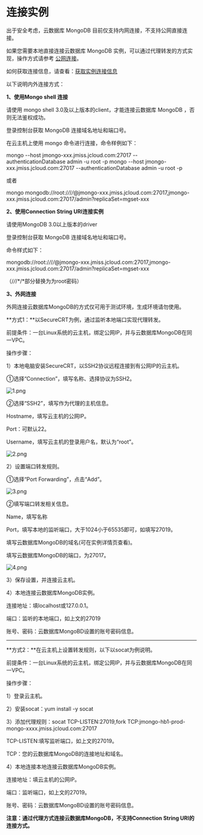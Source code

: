 # **连接实例**

出于安全考虑，云数据库 MongoDB 目前仅支持内网连接，不支持公网直接连接。

如果您需要本地直接连接云数据库 MongoDB 实例，可以通过代理转发的方式实现，操作方式请参考 [公网连接](https://www.jdcloud.com/help/detail/2223/isCatalog/1)。

如何获取连接信息，请查看：[获取实例连接信息](http://www.jdcloud.com/help/detail/729/isCateLog/1)

以下说明内外连接方式：

**1、使用Mongo shell 连接**

请使用 mongo shell 3.0及以上版本的client，才能连接云数据库 MongoDB ，否则无法鉴权成功。

登录控制台获取 MongoDB 连接域名地址和端口号。

在云主机上使用 mongo 命令进行连接，命令样例如下：

mongo --host jmongo-xxx.jmiss.jcloud.com:27017 --authenticationDatabase admin -u root -p
mongo --host jmongo-xxx.jmiss.jcloud.com:27017 --authenticationDatabase admin -u root -p

或者

mongo mongodb://root:/*/*/*/*@jmongo-xxx.jmiss.jcloud.com:27017,jmongo-xxx.jmiss.jcloud.com:27017/admin?replicaSet=mgset-xxx

**2、使用Connection String URI连接实例**

请使用MongoDB 3.0以上版本的driver

登录控制台获取 MongoDB 连接域名地址和端口号。

命令样式如下：

mongodb://root:/*/*/*/*@jmongo-xxx.jmiss.jcloud.com:27017,jmongo-xxx.jmiss.jcloud.com:27017/admin?replicaSet=mgset-xxx

（/*/*/*/*部分替换为为root密码）

**3、外网连接**

外网连接云数据库MongoDB的方式仅可用于测试环境，生成环境请勿使用。

**方式1：**以SecureCRT为例，通过监听本地端口实现代理转发。

前提条件：一台Linux系统的云主机，绑定公网IP，并与云数据库MongoDB在同一VPC。

操作步骤：

1）本地电脑安装SecureCRT，以SSH2协议远程连接到有公网IP的云主机。

①选择“Connection”，填写名称、选择协议为SSH2。

![1.png](http://img1.jcloudcs.com/cms/a11af379-8544-45d2-bee3-572a5254fa2820180104115636.png)

②选择“SSH2”，填写作为代理的主机信息。

Hostname，填写云主机的公网IP。

Port：可默认22。

Username，填写云主机的登录用户名，默认为“root”。

![2.png](http://img1.jcloudcs.com/cms/19b6e7d8-bdce-44ad-ac18-432532d9c50220180104115656.png)

2）设置端口转发规则。

①选择“Port Forwarding”，点击“Add”。

![3.png](http://img1.jcloudcs.com/cms/c6e1b7e2-471a-4f1e-8b85-87dcf851541420180104115708.png)

②填写端口转发相关信息。

Name，填写名称

Port，填写本地的监听端口，大于1024小于65535即可，如填写27019。

填写云数据库MongoDB的域名(可在实例详情页查看)。

填写云数据库MongoDB的端口，为27017。

![4.png](http://img1.jcloudcs.com/cms/d2d8a0c6-9aea-4f51-9fe4-6e73e8f0adbb20180104115727.png)

3）保存设置，并连接云主机。

4）本地连接云数据库MongoDB实例。

连接地址：填localhost或127.0.0.1。

端口：监听的本地端口，如上文的27019

账号、密码：云数据库MongoBD设置的账号密码信息。

****

**方式2：**在云主机上设置转发规则，以下以socat为例说明。

前提条件：一台Linux系统的云主机，绑定公网IP，并与云数据库MongoDB在同一VPC。

操作步骤：

1）登录云主机。

2）安装socat：yum install -y socat

3）添加代理规则：socat TCP-LISTEN:27019,fork TCP:jmongo-hb1-prod-mongo-xxxx.jmiss.jcloud.com:27017

TCP-LISTEN:填写监听端口，如上文的27019。

TCP：您的云数据库MongoDB的连接地址和域名。

4）本地连接本地连接云数据库MongoDB实例。

连接地址：填云主机的公网IP。

端口：监听端口，如上文的27019。

账号、密码：云数据库MongoBD设置的账号密码信息。

**注意：通过代理方式连接云数据库MongoDB，不支持Connection String URI的连接方式。**